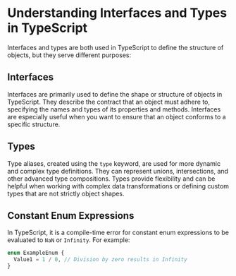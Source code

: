 # Understanding Interfaces and Types in TypeScript

Interfaces and types are both used in TypeScript to define the structure of objects, but they serve different purposes:

## Interfaces
Interfaces are primarily used to define the shape or structure of objects in TypeScript. They describe the contract that an object must adhere to, specifying the names and types of its properties and methods. Interfaces are especially useful when you want to ensure that an object conforms to a specific structure.

## Types
Type aliases, created using the `type` keyword, are used for more dynamic and complex type definitions. They can represent unions, intersections, and other advanced type compositions. Types provide flexibility and can be helpful when working with complex data transformations or defining custom types that are not strictly object shapes.

## Constant Enum Expressions
In TypeScript, it is a compile-time error for constant enum expressions to be evaluated to `NaN` or `Infinity`. For example:

```typescript
enum ExampleEnum {
  Value1 = 1 / 0, // Division by zero results in Infinity
}
